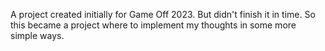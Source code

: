 A project created initially for Game Off 2023. But didn't finish it in time. So this became a project where to implement my thoughts in some more simple ways.
